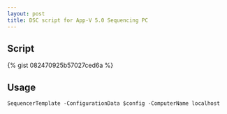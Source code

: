```yaml
---
layout: post
title: DSC script for App-V 5.0 Sequencing PC
---
```


## Script
{% gist 082470925b57027ced6a %}

## Usage
`SequencerTemplate -ConfigurationData $config -ComputerName localhost`

